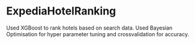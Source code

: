 # ExpediaHotelRanking

Used XGBoost to rank hotels based on search data. Used Bayesian Optimisation for hyper parameter tuning and crossvalidation for accuracy.
